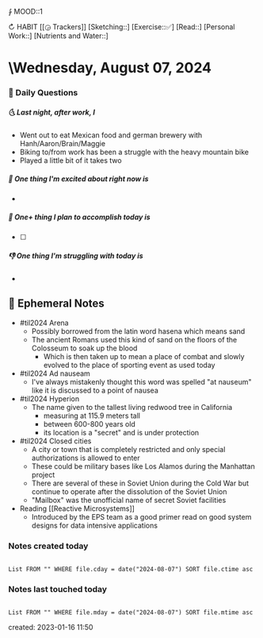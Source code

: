 ⨑ MOOD::1

↻ HABIT [[◶ Trackers]]
[Sketching::]
[Exercise::✅]
[Read::]
[Personal Work::]
[Nutrients and Water::]

# \Wednesday, August 07, 2024

### 📅 Daily Questions

##### 🌜 Last night, after work, I

- Went out to eat Mexican food and german brewery with Hanh/Aaron/Brain/Maggie
- Biking to/from work has been a struggle with the heavy mountain bike
- Played a little bit of it takes two

##### 🙌 One thing I'm excited about right now is

-

##### 🚀 One+ thing I plan to accomplish today is

- [ ]

##### 👎 One thing I'm struggling with today is

-

## 📝 Ephemeral Notes

- #til2024 Arena
	- Possibly borrowed from the latin word hasena which means sand
	- The ancient Romans used this kind of sand on the floors of the Colosseum to soak up the blood
		- Which is then taken up to mean a place of combat and slowly evolved to the place of sporting event as used today
- #til2024 Ad nauseam 
	- I've always mistakenly thought this word was spelled "at nauseum" like it is discussed to a point of nausea
- #til2024 Hyperion
	- The name given to the tallest living redwood tree in California
		- measuring at 115.9 meters tall
		- between 600-800 years old
		- its location is a "secret" and is under protection
- #til2024 Closed cities
	- A city or town that is completely restricted and only special authorizations is allowed to enter
	- These could be military bases like Los Alamos during the Manhattan project
	- There are several of these in Soviet Union during the Cold War but continue to operate after the dissolution of the Soviet Union
	- "Mailbox" was the unofficial name of secret Soviet facilities
- Reading [[Reactive Microsystems]]
	- Introduced by the EPS team as a good primer read on good system designs for data intensive applications

### Notes created today

```dataview

List FROM "" WHERE file.cday = date("2024-08-07") SORT file.ctime asc

```

### Notes last touched today

```dataview

List FROM "" WHERE file.mday = date("2024-08-07") SORT file.mtime asc

```

created: 2023-01-16 11:50
